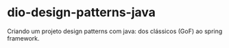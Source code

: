 # dio-design-patterns-java
Criando um projeto design patterns com java: dos clássicos (GoF) ao spring framework.

